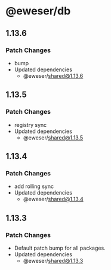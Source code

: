 # @eweser/db

## 1.13.6

### Patch Changes

- bump
- Updated dependencies
  - @eweser/shared@1.13.6

## 1.13.5

### Patch Changes

- registry sync
- Updated dependencies
  - @eweser/shared@1.13.5

## 1.13.4

### Patch Changes

- add rolling sync
- Updated dependencies
  - @eweser/shared@1.13.4

## 1.13.3

### Patch Changes

- Default patch bump for all packages.
- Updated dependencies
  - @eweser/shared@1.13.3

